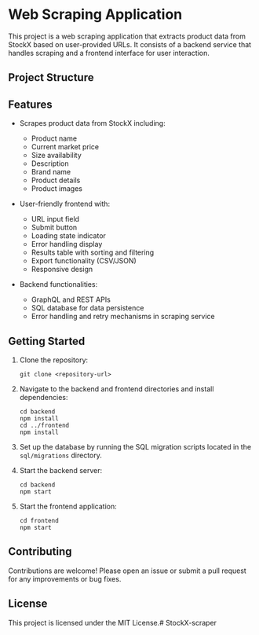 # Web Scraping Application

This project is a web scraping application that extracts product data from StockX based on user-provided URLs. It consists of a backend service that handles scraping and a frontend interface for user interaction.

## Project Structure

## Features

- Scrapes product data from StockX including:
  - Product name
  - Current market price
  - Size availability
  - Description
  - Brand name
  - Product details
  - Product images

- User-friendly frontend with:
  - URL input field
  - Submit button
  - Loading state indicator
  - Error handling display
  - Results table with sorting and filtering
  - Export functionality (CSV/JSON)
  - Responsive design

- Backend functionalities:
  - GraphQL and REST APIs
  - SQL database for data persistence
  - Error handling and retry mechanisms in scraping service

## Getting Started

1. Clone the repository:
   ```
   git clone <repository-url>
   ```

2. Navigate to the backend and frontend directories and install dependencies:
   ```
   cd backend
   npm install
   cd ../frontend
   npm install
   ```

3. Set up the database by running the SQL migration scripts located in the `sql/migrations` directory.

4. Start the backend server:
   ```
   cd backend
   npm start
   ```

5. Start the frontend application:
   ```
   cd frontend
   npm start
   ```

## Contributing

Contributions are welcome! Please open an issue or submit a pull request for any improvements or bug fixes.

## License

This project is licensed under the MIT License.#   S t o c k X - s c r a p e r 
 
 
